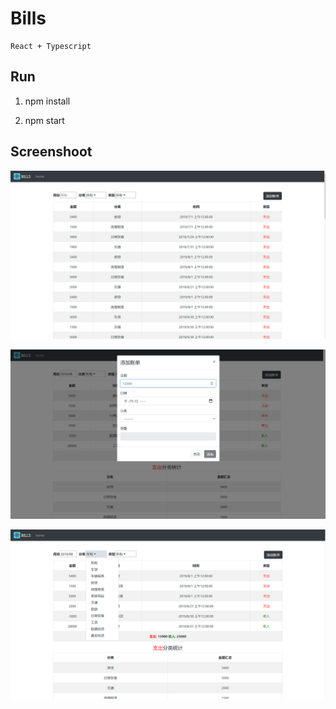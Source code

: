 # Bills
	React + Typescript


## Run



1. npm install

2. npm start
   

## Screenshoot

![](https://github.com/eleven-huang/bills/raw/master/screen_shoots/1.png)



![](https://github.com/eleven-huang/bills/raw/master/screen_shoots/2.png)



![](https://github.com/eleven-huang/bills/raw/master/screen_shoots/3.png)





